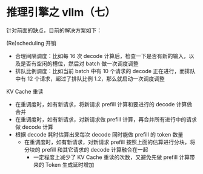 # 推理引擎之 vllm（七）
针对前面的缺点，目前的解决方案如下：

(Re)scheduling 开销
* 合理间隔调度：比如每 16 次 decode 计算后，检查一下是否有新的输入，以及是否有空闲的槽位，然后对 batch 做一次调度调整
* 排队比例调度：比如当前 batch 中有 10 个请求的 decode 正在进行，而排队中有 12 个请求，超过了排队比例 1.2，那么就启动一次调度调整

KV Cache 重读
* 在重调度时，如有新请求，将新请求 prefill 计算和要进行的 decode 计算做合并
* 在重调度时，如有新请求，对新请求做 prefill 计算，再合并所有进行中的请求做 decode 计算
* 根据 decode 耗时估算出来每次 decode 同时能做 prefill 的 token 数量
    * 在重调度时，如有新请求，对新请求 prefill 按照上面的估算进行分块，将分块的 prefill 和其它请求的 decode 计算融合在一起
        * 一定程度上减少了 KV Cache 重读的次数，又避免先做 prefill 计算带来的 Token 生成延时增加